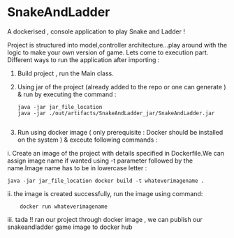 # SnakeAndLadder
A dockerised , console application to play Snake and Ladder ! 

Project is structured into model,controller architecture...play around with the logic to make your own version of game.
Lets come to execution part.
Different ways to run the application after importing :
1. Build project , run the Main class.


2. Using jar of the project (already added to the repo or one can generate ) & run by executing the command :
    ```
    java -jar jar_file_location
    java -jar ./out/artifacts/SnakeAndLadder_jar/SnakeAndLadder.jar
    

3. Run using docker image ( only prerequisite : Docker should be installed on the system ) & exceute following commands :

  i. Create an image of the project with details specified in Dockerfile.We can assign image name if wanted using -t parameter followed by the name.Image name has to be in lowercase letter :

    java -jar jar_file_location docker build -t whateverimagename .   

 ii.  the image is created successfully, run the image using command:
    
        docker run whateverimagename 
  

 iii. tada !! ran our project through docker image , we can publish our snakeandladder game image to docker hub 


